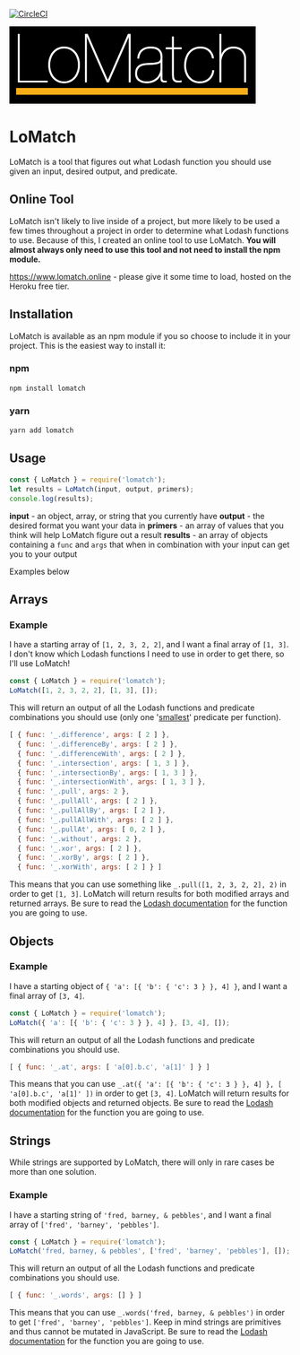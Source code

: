 [![CircleCI](https://circleci.com/gh/timendez/lomatch.svg?style=svg&circle-token=49d1bbdea2df1010cd039af572a82adb2f003645)](https://circleci.com/gh/timendez/lomatch)

![LoMatch](./logo.png)

# LoMatch
LoMatch is a tool that figures out what Lodash function you should use given an input, desired output, and predicate.

## Online Tool
LoMatch isn't likely to live inside of a project, but more likely to be used a few times throughout a project in order to determine what Lodash functions to use. Because of this, I created an online tool to use LoMatch. **You will almost always only need to use this tool and not need to install the npm module.**

https://www.lomatch.online - please give it some time to load, hosted on the Heroku free tier.

## Installation
LoMatch is available as an npm module if you so choose to include it in your project. This is the easiest way to install it:
### npm
```
npm install lomatch
```

### yarn
```
yarn add lomatch
```

## Usage
```javascript
const { LoMatch } = require('lomatch');
let results = LoMatch(input, output, primers);
console.log(results);
```
**input** - an object, array, or string that you currently have
**output** - the desired format you want your data in
**primers** - an array of values that you think will help LoMatch figure out a result
**results** - an array of objects containing a `func` and `args` that when in combination with your input can get you to your output

Examples below

## Arrays
### Example
I have a starting array of `[1, 2, 3, 2, 2]`, and I want a final array of `[1, 3]`. I don't know which Lodash functions I need to use in order to get there, so I'll use LoMatch!

```javascript
const { LoMatch } = require('lomatch');
LoMatch([1, 2, 3, 2, 2], [1, 3], []);
```
This will return an output of all the Lodash functions and predicate combinations you should use (only one '[smallest](tools/sorting.js#L5)' predicate per function).
```javascript
[ { func: '_.difference', args: [ 2 ] },
  { func: '_.differenceBy', args: [ 2 ] },
  { func: '_.differenceWith', args: [ 2 ] },
  { func: '_.intersection', args: [ 1, 3 ] },
  { func: '_.intersectionBy', args: [ 1, 3 ] },
  { func: '_.intersectionWith', args: [ 1, 3 ] },
  { func: '_.pull', args: 2 },
  { func: '_.pullAll', args: [ 2 ] },
  { func: '_.pullAllBy', args: [ 2 ] },
  { func: '_.pullAllWith', args: [ 2 ] },
  { func: '_.pullAt', args: [ 0, 2 ] },
  { func: '_.without', args: 2 },
  { func: '_.xor', args: [ 2 ] },
  { func: '_.xorBy', args: [ 2 ] },
  { func: '_.xorWith', args: [ 2 ] } ]
```
This means that you can use something like `_.pull([1, 2, 3, 2, 2], 2)` in order to get `[1, 3]`. LoMatch will return results for both modified arrays and returned arrays. Be sure to read the [Lodash documentation](https://lodash.com/docs/4.17.10) for the function you are going to use.

## Objects
### Example
I have a starting object of `{ 'a': [{ 'b': { 'c': 3 } }, 4] }`, and I want a final array of `[3, 4]`.

```javascript
const { LoMatch } = require('lomatch');
LoMatch({ 'a': [{ 'b': { 'c': 3 } }, 4] }, [3, 4], []);
```
This will return an output of all the Lodash functions and predicate combinations you should use.
```javascript
[ { func: '_.at', args: [ 'a[0].b.c', 'a[1]' ] } ]
```
This means that you can use `_.at({ 'a': [{ 'b': { 'c': 3 } }, 4] }, [ 'a[0].b.c', 'a[1]' ])` in order to get `[3, 4]`. LoMatch will return results for both modified objects and returned objects. Be sure to read the [Lodash documentation](https://lodash.com/docs/4.17.5) for the function you are going to use.

## Strings
While strings are supported by LoMatch, there will only in rare cases be more than one solution.
### Example
I have a starting string of `'fred, barney, & pebbles'`, and I want a final array of `['fred', 'barney', 'pebbles']`.

```javascript
const { LoMatch } = require('lomatch');
LoMatch('fred, barney, & pebbles', ['fred', 'barney', 'pebbles'], []);
```
This will return an output of all the Lodash functions and predicate combinations you should use.
```javascript
[ { func: '_.words', args: [] } ]
```
This means that you can use `_.words('fred, barney, & pebbles')` in order to get `['fred', 'barney', 'pebbles']`. Keep in mind strings are primitives and thus cannot be mutated in JavaScript. Be sure to read the [Lodash documentation](https://lodash.com/docs/4.17.5) for the function you are going to use.
